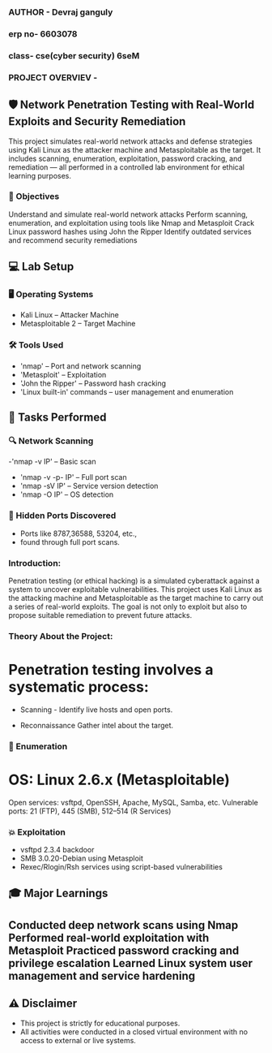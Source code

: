 ### AUTHOR - Devraj ganguly
### erp no- 6603078
### class- cse(cyber security) 6seM

### PROJECT OVERVIEV  -

## 🛡 Network Penetration Testing with Real-World Exploits and Security Remediation
This project simulates real-world network attacks and defense strategies using Kali Linux as the attacker machine and Metasploitable as the target.
It includes scanning, enumeration, exploitation, password cracking, and remediation — all performed in a controlled lab environment for ethical learning purposes.

### 🎯 Objectives
Understand and simulate real-world network attacks
Perform scanning, enumeration, and exploitation using tools like Nmap and Metasploit
Crack Linux password hashes using John the Ripper
Identify outdated services and recommend security remediations

## 💻 Lab Setup

### 🖥 Operating Systems

- Kali Linux – Attacker Machine
- Metasploitable 2 – Target Machine

### 🛠 Tools Used
- 'nmap' – Port and network scanning
- 'Metasploit' – Exploitation
- 'John the Ripper' – Password hash cracking
- 'Linux built-in' commands – user management and enumeration

## 🚀 Tasks Performed
### 🔍 Network Scanning
-'nmap -v IP' – Basic scan
- 'nmap -v -p- IP' – Full port scan
- 'nmap -sV IP' – Service version detection
- 'nmap -O IP' – OS detection

### 🔐 Hidden Ports Discovered
- Ports like 8787,36588, 53204, etc., 
- found through full port scans.

### Introduction:
Penetration testing (or ethical hacking) is a simulated cyberattack against
a system to uncover exploitable vulnerabilities. This project uses Kali Linux
as the attacking machine and Metasploitable as the target machine to carry out
a series of real-world exploits. The goal is not only to exploit
but also to propose suitable remediation to prevent future attacks.

### Theory About the Project:

# Penetration testing involves a systematic process:
- Scanning - Identify live hosts and open ports.

- Reconnaissance Gather intel about the target.

### 📡 Enumeration
# OS: Linux 2.6.x (Metasploitable)
Open services: vsftpd, OpenSSH, Apache, MySQL, Samba, etc.
Vulnerable ports: 21 (FTP), 445 (SMB), 512–514 (R Services)

### 💥 Exploitation
- vsftpd 2.3.4 backdoor
- SMB 3.0.20-Debian using Metasploit
- Rexec/Rlogin/Rsh services using script-based vulnerabilities

## 🎓 Major Learnings
Conducted deep network scans using Nmap
Performed real-world exploitation with Metasploit
Practiced password cracking and privilege escalation
Learned Linux system user management and service hardening
---

## ⚠ Disclaimer
- This project is strictly for educational purposes. 
- All activities were conducted in a closed virtual environment
  with no access to external or live systems.
